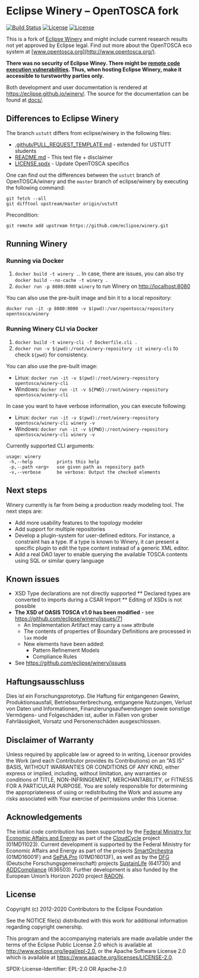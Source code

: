 # Eclipse Winery – OpenTOSCA fork

[![Build Status](https://travis-ci.org/OpenTOSCA/winery.svg?branch=ustutt)](https://travis-ci.org/OpenTOSCA/winery)
[![License](https://img.shields.io/badge/License-EPL%202.0-blue.svg)](https://opensource.org/licenses/EPL-2.0)
[![License](https://img.shields.io/badge/License-Apache%202.0-blue.svg)](https://opensource.org/licenses/Apache-2.0)

This is a fork of [Eclipse Winery](https://github.com/eclipse/winery) and might include current research results not yet approved by Eclipse legal.
Find out more about the OpenTOSCA eco system at [www.opentosca.org](http://www.opentosca.org/).

**There was no security of Eclipse Winey. There might be [remote code execution vulnerabilities](https://github.com/mbechler/marshalsec). Thus, when hosting Eclipse Winery, make it accessible to turstworthy parties only.**

Both development and user documentation is rendered at <https://eclipse.github.io/winery/>.
The source for the documentation can be found at [docs/](docs).

## Differences to Eclipse Winery

The branch `ustutt` differs from eclipse/winery in the following files:

- [.github/PULL_REQUEST_TEMPLATE.md](.github/PULL_REQUEST_TEMPLATE.md) - extended for USTUTT students
- [README.md](README.md) - This text file + disclaimer
- [LICENSE.spdx](LICENSE.spdx) - Update OpenTOSCA specifics

One can find out the differences between the `ustutt` branch of OpenTOSCA/winery and the `master` branch of eclipse/winery by executing the following command:

    git fetch --all
    git difftool upstream/master origin/ustutt

Precondition:
   
    git remote add upstream https://github.com/eclipse/winery.git

## Running Winery

### Running via Docker

1. `docker build -t winery .`.
   In case, there are issues, you can also try `docker build --no-cache -t winery .`
2. `docker run -p 8080:8080 winery` to run Winery on <http://localhost:8080>

You can also use the pre-built image and bin it to a local repository:

    docker run -it -p 8080:8080 -v $(pwd):/var/opentosca/repository opentosca/winery

### Running Winery CLI via Docker

1. `docker build -t winery-cli -f Dockerfile.cli .`
2. `docker run -v $(pwd):/root/winery-repository -it winery-cli` to check `${pwd}` for consistency.

You can also use the pre-built image:

- Linux: `docker run -it -v $(pwd):/root/winery-repository opentosca/winery-cli`
- Windows: `docker run -it -v ${PWD}:/root/winery-repository opentosca/winery-cli`

In case you want to have verbose information, you can execute following:

- Linux: `docker run -it -v $(pwd):/root/winery-repository opentosca/winery-cli winery -v`
- Windows: `docker run -it -v ${PWD}:/root/winery-repository opentosca/winery-cli winery -v`

Currently supported CLI arguments:

```
usage: winery
 -h,--help         prints this help
 -p,--path <arg>   use given path as repository path
 -v,--verbose      be verbose: Output the checked elements
```

## Next steps

Winery currently is far from being a production ready modeling tool.
The next steps are:

* Add more usability features to the topology modeler
* Add support for multiple repositories
* Develop a plugin-system for user-defined editors. For instance, a constraint has a type. If a type is known to Winery, it can present a specific plugin to edit the type content instead of a generic XML editor.
* Add a real DAO layer to enable querying the available TOSCA contents using SQL or similar query language

## Known issues

* XSD Type declarations are not directly supported
** Declared types are converted to imports during a CSAR Import
** Editing of XSDs is not possible
* **The XSD of OASIS TOSCA v1.0 has been modified** - see https://github.com/eclipse/winery/issues/71
  * An Implementation Artifact may carry a `name` attribute
  * The contents of properties of Boundary Definitions are processed in `lax` mode
  * New elements have been added:
    * Pattern Refinement Models
    * Compliance Rules
* See https://github.com/eclipse/winery/issues

## Haftungsausschluss

Dies ist ein Forschungsprototyp.
Die Haftung für entgangenen Gewinn, Produktionsausfall, Betriebsunterbrechung, entgangene Nutzungen, Verlust von Daten und Informationen, Finanzierungsaufwendungen sowie sonstige Vermögens- und Folgeschäden ist, außer in Fällen von grober Fahrlässigkeit, Vorsatz und Personenschäden ausgeschlossen.

## Disclaimer of Warranty

Unless required by applicable law or agreed to in writing, Licensor provides the Work (and each Contributor provides its Contributions) on an "AS IS" BASIS, WITHOUT WARRANTIES OR CONDITIONS OF ANY KIND, either express or implied, including, without limitation, any warranties or conditions of TITLE, NON-INFRINGEMENT, MERCHANTABILITY, or FITNESS FOR A PARTICULAR PURPOSE.
You are solely responsible for determining the appropriateness of using or redistributing the Work and assume any risks associated with Your exercise of permissions under this License.

## Acknowledgements

The initial code contribution has been supported by the [Federal Ministry for Economic Affairs and Energy] as part of the [CloudCycle] project (01MD11023).
Current development is supported by the Federal Ministry for Economic Affairs and Energy as part of the projects
[SmartOrchestra] (01MD16001F) and [SePiA.Pro] (01MD16013F), as well as by the [DFG] (Deutsche Forschungsgemeinschaft) projects [SustainLife] (641730) and [ADDCompliance] (636503).
Further development is also funded by the European Union’s Horizon 2020 project [RADON].

## License

Copyright (c) 2012-2020 Contributors to the Eclipse Foundation

See the NOTICE file(s) distributed with this work for additional
information regarding copyright ownership.

This program and the accompanying materials are made available under the
terms of the Eclipse Public License 2.0 which is available at
http://www.eclipse.org/legal/epl-2.0, or the Apache Software License 2.0
which is available at https://www.apache.org/licenses/LICENSE-2.0.

SPDX-License-Identifier: EPL-2.0 OR Apache-2.0

  [CloudCycle]: http://www.cloudcycle.org/en/
  [Federal Ministry for Economic Affairs and Energy]: http://www.bmwi.de/EN/
  [Scalable JavaScript Application Architecture]: http://www.slideshare.net/nzakas/scalable-javascript-application-architecture-2012
  [SmartOrchestra]: http://smartorchestra.de/en/
  [SePiA.Pro]: http://projekt-sepiapro.de/en/
  [ADDCompliance]: http://addcompliance.cs.univie.ac.at/
  [SustainLife]: http://www.iaas.uni-stuttgart.de/forschung/projects/SustainLife
  [RADON]: http://radon-h2020.eu/
  [DFG]: http://www.dfg.de/en/
